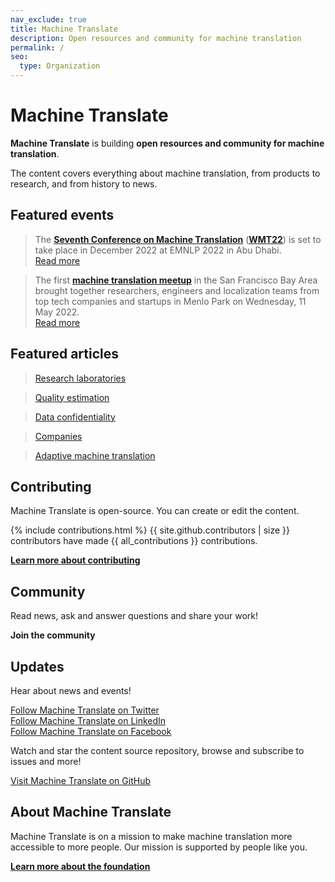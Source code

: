 ```yaml
---
nav_exclude: true
title: Machine Translate
description: Open resources and community for machine translation
permalink: /
seo:
  type: Organization
---
```


# Machine Translate

**Machine Translate** is building **open resources and community for machine translation**.

The content covers everything about machine translation, from products to research, and from history to news.

## Featured events

> The [**Seventh Conference on Machine Translation**](/wmt22) ([**WMT22**](/wmt22)) is set to take place in December 2022 at EMNLP 2022 in Abu Dhabi.  
> [Read more](/wmt22)

> The first [**machine translation meetup**](https://www.meetup.com/machinetranslate/events/285533813/) in the San Francisco Bay Area brought together researchers, engineers and localization teams from top tech companies and startups in Menlo Park on Wednesday, 11 May 2022.  
> [Read more](/bay-area-meetup-1.md)

## Featured articles

> [Research laboratories](/research-laboratories/research-laboratories.md)

> [Quality estimation](/quality/quality-estimation.md)

> [Data confidentiality](/industry/data-confidentiality.md)

> [Companies](/industry/companies.md)

> [Adaptive machine translation](/customisation/adaptive.md)


## Contributing

Machine Translate is open-source. You can create or edit the content.

{% include contributions.html %}
{{ site.github.contributors | size }} contributors have made {{ all_contributions }} contributions.

[**Learn more about contributing**](/contributing/contributing.md)


## Community

Read news, ask and answer questions and share your work!

<a data-tf-slider="ndac7OIs" data-tf-width="550" data-tf-iframe-props="title=Machine Translate | Open resources and community for machine translation" data-tf-medium="snippet" style="cursor:pointer; font-weight: bolder">
   Join the community
</a>
<script src="//embed.typeform.com/next/embed.js"></script>


## Updates

Hear about news and events!

[Follow Machine Translate on Twitter](https://twitter.com/machtranslate)  
[Follow Machine Translate on LinkedIn](https://linkedin.com/company/machinetranslate)  
[Follow Machine Translate on Facebook](https://facebook.com/machinetranslate)

Watch and star the content source repository, browse and subscribe to issues and more!

[Visit Machine Translate on GitHub](https://github.com/machinetranslate)


## About Machine Translate

Machine Translate is on a mission to make machine translation more accessible to more people.
Our mission is supported by people like you.

[**Learn more about the foundation**](/about.md)
